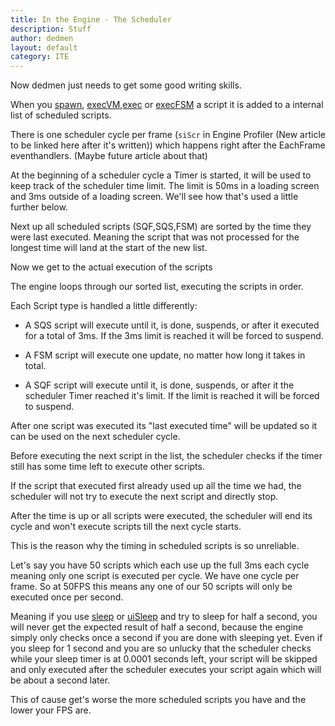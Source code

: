 ```yaml
---
title: In the Engine - The Scheduler
description: Stuff
author: dedmen
layout: default
category: ITE
---
```


Now dedmen just needs to get some good writing skills.


When you [spawn](https://community.bistudio.com/wiki/spawn), [execVM](https://community.bistudio.com/wiki/execVM),[exec](https://community.bistudio.com/wiki/execVM) or [execFSM](https://community.bistudio.com/wiki/execFSM) a script it is added to a internal list of scheduled scripts.


There is one scheduler cycle per frame (`siScr` in Engine Profiler (New article to be linked here after it's written)) which happens right after the EachFrame eventhandlers. (Maybe future article about that)

At the beginning of a scheduler cycle a Timer is started, it will be used to keep track of the scheduler time limit.
The limit is 50ms in a loading screen and 3ms outside of a loading screen. We'll see how that's used a little further below.

Next up all scheduled scripts (SQF,SQS,FSM) are sorted by the time they were last executed. Meaning the script that was not processed for the longest time will land at the start of the new list.


Now we get to the actual execution of the scripts

The engine loops through our sorted list, executing the scripts in order.

Each Script type is handled a little differently:

- A SQS script will execute until it, is done, suspends, or after it executed for a total of 3ms. If the 3ms limit is reached it will be forced to suspend.

- A FSM script will execute one update, no matter how long it takes in total.

- A SQF script will execute until it, is done, suspends, or after it the scheduler Timer reached it's limit. If the limit is reached it will be forced to suspend.

After one script was executed its "last executed time" will be updated so it can be used on the next scheduler cycle.

Before executing the next script in the list, the scheduler checks if the timer still has some time left to execute other scripts.

If the script that executed first already used up all the time we had, the scheduler will not try to execute the next script and directly stop.

After the time is up or all scripts were executed, the scheduler will end its cycle and won't execute scripts till the next cycle starts.

This is the reason why the timing in scheduled scripts is so unreliable.

Let's say you have 50 scripts which each use up the full 3ms each cycle meaning only one script is executed per cycle.
We have one cycle per frame. So at 50FPS this means any one of our 50 scripts will only be executed once per second.

Meaning if you use [sleep](https://community.bistudio.com/wiki/sleep) or [uiSleep](https://community.bistudio.com/wiki/uiSleep) and try to sleep for half a second, you will never get the expected result of half a second, because the engine simply only checks once a second if you are done with sleeping yet.
Even if you sleep for 1 second and you are so unlucky that the scheduler checks while your sleep timer is at 0.0001 seconds left, your script will be skipped and only executed after the scheduler executes your script again which will be about a second later.

This of cause get's worse the more scheduled scripts you have and the lower your FPS are.